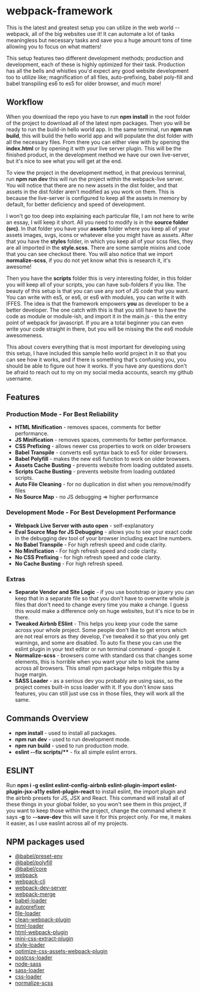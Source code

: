 # webpack-framework

This is the latest and greatest setup you can utilize in the web world -- webpack, all of the big websites use it! It can automate a lot of tasks meaningless but necessary tasks and save you a huge amount tons of time allowing you to focus on what matters!

This setup features two different development methods; production and development, each of these is highly optimized for their task. Production has all the bells and whistles you'd expect any good website development too to utilize like; magnification of all files, auto-prefixing, babel poly-fill and babel transpiling es6 to es5 for older browser, and much more!

## Workflow

When you download the repo you have to run **npm install** in the root folder of the project to download all of the latest npm packages. Then you will be ready to run the build-in hello world app. In the same terminal, run **npm run build**, this will build the hello world app and will populate the dist folder with all the necessary files. From there you can either view with by opening the **index.html** or by opening it with your live server plugin. This will be the finished product, in the development method we have our own live-server, but it's nice to see what you will get at the end. 

To view the project in the development method, in that previous terminal, run **npm run dev** this will run the project within the webpack-live server. You will notice that there are no new assets in the dist folder, and that assets in the dist folder aren't modified as you work on them. This is because the live-server is configured to keep all the assets in memory by default, for better deficiency and speed of development.

I won't go too deep into explaining each particular file, I am not here to write an essay, I will keep it short. All you need to modify is in the **source folder (src)**.  In that folder you have your **assets** folder where you keep all of your assets images, svgs, icons or whatever else you might have as assets. After that you have the **styles** folder, in which you keep all of your scss files, they are all imported in the **style.scss**. There are some sample mixins and code that you can see checkout there. You will also notice that we import **normalize-scss**, if you do not yet know what this is research it, it's awesome! 

Then you have the **scripts** folder this is very interesting folder, in this folder you will keep all of your scripts, you can have sub-folders if you like. The beauty of this setup is that you can use any sort of JS code that you want. You can write with es5, or es6, or es6 with modules, you can write it with IFFES. The idea is that the framework empowers **you** as developer to be a better developer. The one catch with this is that you still have to have the code as module or module-ish, and import it in the main.js - this the entry point of webpack for javascript. If you are a total beginner you can even write your code straight in there, but you will be missing the the es6 module awesomeness. 

This about covers everything that is most important for developing using this setup, I have included this sample hello world project in it so that you can see how it works, and if there is something that's confusing you, you should be able to figure out how it works. If you have any questions don't be afraid to reach out to my on my social media accounts, search my github username.

## Features

### Production Mode - For Best Reliability
* **HTML Minification** - removes spaces, comments for better performance.
* **JS Minification** - removes spaces, comments for better performance.
* **CSS Prefixing** - allows newer css properties to work on older browsers
* **Babel Transpile** - converts es6 syntax back to es5 for older browsers.
* **Babel Polyfill** - makes the new es6 function to work on older browsers.
* **Assets Cache Busting**  - prevents website from loading outdated assets.
* **Scripts Cache Busting** - prevents website from loading outdated scripts.
* **Auto File Cleaning** - for no duplication in dist when you remove/modify files
* **No Source Map** - no JS debugging => higher performance

### Development Mode - For Best Development Performance
* **Webpack Live Server with auto open** - self-explanatory 
* **Eval Source Map for JS Debugging** - allows you to see your exact code in the debugging dev tool of your browser including exact line numbers.
* **No Babel Transpile** - For high refresh speed and code clarity.
* **No Minification** - For high refresh speed and code clarity.
* **No CSS Prefixing** - for high refresh speed and code clarity. 
* **No Cache Busting** - For high refresh speed.

### Extras
* **Separate Vendor and Site Logic** - if you use bootstrap or jquery you can keep that in a separate file so that you don't have to overwrite whole js files that don't need to change every time you make a change. I guess this would make a difference only on huge websites, but it's nice to be in there.
* **Tweaked Airbnb ESlint** - This helps you keep your code the same across your whole project. Some people don't like to get errors which are not real errors as they develop, I've tweaked it so that you only get warnings, and some are disabled. To auto fix these you can use the eslint plugin in your text editor or run terminal command - google it.
* **Normalize-scss** - browsers come with standard css that changes some elements, this is horrible when you want your site to look the same across all browsers. This small npm package helps mitigate this by a huge margin.
* **SASS Loader** - as a serious dev you probably are using sass, so the project comes built-in scss loader with it. If you don't know sass features, you can still just use css in those files, they will work all the same.

## Commands Overview
* **npm install** - used to install all packages.
* **npm run dev** - used to run development mode.
* **npm run build** - used to run production mode.
* **eslint --fix scripts/&#42;&#42;** - fix all simple eslint errors.


## ESLINT

Run **npm i -g eslint eslint-config-airbnb eslint-plugin-import eslint-plugin-jsx-a11y eslint-plugin-react** to install eslint, the import plugin and the airbnb presets for JS, JSX and React. This command will install all of these things in your global folder, so you won't see them in this project, if you want to keep those within the project, change the command where it says **-g** to **--save-dev** this will save it for this project only. For me, it makes it easier, as I use easlint across all of my projects.

## NPM packages used
* [@babel/preset-env](https://www.npmjs.com/package/@babel/preset-env)
* [@babel/polyfill](https://www.npmjs.com/package/@babel/polyfill)
* [@babel/core](https://www.npmjs.com/package/@babel/core)
* [webpack](https://www.npmjs.com/package/webpack)
* [webpack-cli](https://www.npmjs.com/package/webpack-cli)
* [webpack-dev-server](https://www.npmjs.com/package/webpack-dev-server)
* [webpack-merge](https://www.npmjs.com/package/webpack-merge)
* [babel-loader](https://www.npmjs.com/package/babel-loader)
* [autoprefixer](https://www.npmjs.com/package/autoprefixer)
* [file-loader](https://www.npmjs.com/package/file-loader)
* [clean-webpack-plugin](https://www.npmjs.com/package/clean-webpack-plugin)
* [html-loader](https://www.npmjs.com/package/html-loader)
* [html-webpack-plugin](https://www.npmjs.com/package/html-webpack-plugin)
* [mini-css-extract-plugin](https://www.npmjs.com/package/mini-css-extract-plugin)
* [style-loader](https://www.npmjs.com/package/style-loader)
* [optimize-css-assets-webpack-plugin](https://www.npmjs.com/package/optimize-css-assets-webpack-plugin)
* [postcss-loader](https://www.npmjs.com/package/postcss-loader)
* [node-sass](https://www.npmjs.com/package/node-sass)
* [sass-loader](https://www.npmjs.com/package/sass-loader)
* [css-loader](https://www.npmjs.com/package/css-loader)
* [normalize-scss](https://www.npmjs.com/package/normalize-scss)
